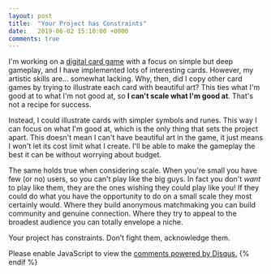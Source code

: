 ```yaml
---
layout: post
title:  "Your Project has Constraints"
date:   2019-06-02 15:10:00 +0000
comments: true
---
```

I'm working on a [digital card game](https://github.com/RoganMurley/Ring-of-Worlds) with a focus on simple but deep gameplay, and I have implemented lots of interesting cards. However, my artistic skills are... somewhat lacking. Why, then, did I copy other card games by trying to illustrate each card with beautiful art? This ties what I'm good at to what I'm not good at, so **I can't scale what I'm good at**. That's not a recipe for success.

Instead, I could illustrate cards with simpler symbols and runes. This way I can focus on what I'm good at, which is the only thing that sets the project apart. This doesn't mean I can't have beautiful art in the game, it just means I won't let its cost limit what I create. I'll be able to make the gameplay the best it can be without worrying about budget.

The same holds true when considering scale. When you're small you have few (or no) users, so you can't play like the big guys. In fact you don't *want* to play like them, they are the ones wishing they could play like you! If they could do
what you have the opportunity to do on a small scale they most certainly would. Where they build anonymous matchmaking you can build community and genuine connection. Where they try to appeal to the broadest audience you can totally envelope a niche.

Your project has constraints. Don’t fight them, acknowledge them.

<div id="disqus_thread"></div>
<script>

{% if page.comments %}
/**
*  RECOMMENDED CONFIGURATION VARIABLES: EDIT AND UNCOMMENT THE SECTION BELOW TO INSERT DYNAMIC VALUES FROM YOUR PLATFORM OR CMS.
*  LEARN WHY DEFINING THESE VARIABLES IS IMPORTANT: https://disqus.com/admin/universalcode/#configuration-variables*/
/*
var disqus_config = function () {
this.page.url = {{ page.url }};  // Replace PAGE_URL with your page's canonical URL variable
this.page.identifier = {{ page.id }}; // Replace PAGE_IDENTIFIER with your page's unique identifier variable
console.log(this);
};
*/
(function() { // DON'T EDIT BELOW THIS LINE
var d = document, s = d.createElement('script');
s.src = 'https://rogan-murley.disqus.com/embed.js';
s.setAttribute('data-timestamp', +new Date());
(d.head || d.body).appendChild(s);
})();
</script>
<noscript>Please enable JavaScript to view the <a href="https://disqus.com/?ref_noscript">comments powered by Disqus.</a></noscript>
{% endif %}
